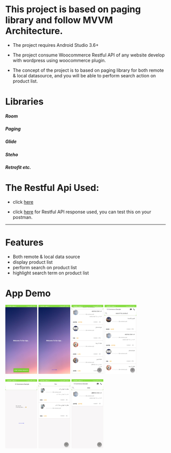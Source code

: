 # This project is based on paging library and follow MVVM Architecture.

* The project requires Android Studio 3.6+ 

* The project consume Woocommerce Restful API of any website develop with wordpress using woocommerce plugin.

* The concept of the project is to based on paging library for both remote & local datasource, and you will be able to perform search action on product list.


# Libraries
##### Room
##### Paging
##### Glide
##### Steho

##### Retrofit etc.


# The Restful Api Used:
* click [here](https://docs.woocommerce.com/document/woocommerce-rest-api/)

* click [here](http://libyamarts.com/wp-json/wc/v3/products?consumer_key=ck_0da2b74198a49b50daa7451d516d83fa9a7e8045&consumer_secret=cs_5c06b69498471f0773225f5a91984aa48285d723&page=1&&per_page=10) for Restful API response used, you can test this on your postman.

---------------------------------------------------------------------------------
# Features
* Both remote & local data source
* display product list
* perform search on product list
* highlight search term on product list


# App Demo
<p float="left">
  <img src="https://github.com/AmrDroid/Ecommerce-sample/blob/master/screen/1.jpg" width="100" />
  <img src="https://github.com/AmrDroid/Ecommerce-sample/blob/master/screen/2.jpg" width="100" /> 
  <img src="https://github.com/AmrDroid/Ecommerce-sample/blob/master/screen/3.jpg" width="100" />
  <img src="https://github.com/AmrDroid/Ecommerce-sample/blob/master/screen/4.jpg" width="100" />
</p>
<p float="left">
  <img src="https://github.com/AmrDroid/Ecommerce-sample/blob/master/screen/5.jpg" width="100" />
  <img src="https://github.com/AmrDroid/Ecommerce-sample/blob/master/screen/6.jpg" width="100" /> 
  <img src="https://github.com/AmrDroid/Ecommerce-sample/blob/master/screen/7.jpg" width="100" />
</p>
